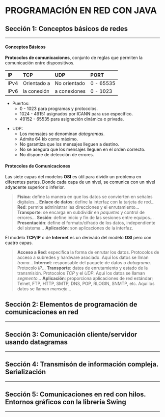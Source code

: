# PROGRAMACIÓN EN RED CON JAVA


## Sección 1: Conceptos básicos de redes
---

#### Conceptos Básicos

**Protocolos de comunicaciones**, conjunto de reglas que permiten la comunicación entre dispoositivos.

| **IP** | **TCP**     | **UDP**      | **PORT**  |
| :----- | :---------- | :----------- | :-------- |
| IPv4   | Orientado a | No orientado | 0 - 65535 |
| IPv6   | la conexión | a conexiones | 0 - 1023  |

* Puertos:
    * 0 - 1023 para programas y protocolos.
    * 1024 - 49151 asignados por ICANN para uso específico.
    * 49152 - 65535 para asignación dinámica o privada.

- UDP:
  - Los mensajes se denominan *datagramas*.
  - Admite 64 kb como máximo.
  - No garantiza que los mensajes lleguen a destino.
  - No se asegura que los mensajes lleguen en el orden correcto.
  - No dispone de detección de errores.

#### Protocolos de Comunicaciones

Las siete capas del modelos **OSI** es útil para dividir un problema en diferentes partes. Donde cada capa de un nivel, se comunica con un nivel adyacente superior o inferior.

> **Física**: define la manera en que los datos se convierten en señales digitales...
> **Enlace de datos**: define la interfaz con la tarjeta de red...
> **Red**: permite administrar las direcciones y el enrutamiento...
> **Transporte**: se encarga en subdividir en *paquetes* y control de errores...
> **Sesión**: define inicio y fin de las sesiones entre equipos...
> **Presentación**: define el formato/cifrado de los datos, independiente del sistema...
> **Aplicación**: son aplicaciones de la interfaz.

El modelo **TCP/IP** o de **Internet** es un derivado del modelo **OSI** pero con cuatro capas.

> **Acceso a Red**: especifica la forma de enrutar los datos. Protocolos de acceso a subredes y hardware asociado. Aquí los datos se llman *trama*...
> **Internet**: responsable del paquete de datos o *datagrama*. Protocolo *IP*...
> **Transporte**: datos de enrutamiento y estado de la transmisión. Protocolos *TCP* y el *UDP*. Aquí los datos se llaman *segmento*...
> **Aplicación**: proporciona aplicaciones de red estándar; Telnet, FTP, HTTP, SMTP, DNS, POP, RLOGIN, SNMTP, etc. Aquí los datos se llaman *mensaje*...


## Sección 2: Elementos de programación de comunicaciones en red
---

## Sección 3: Comunicación cliente/servidor usando datagramas
---

## Sección 4: Transmisón de información compleja. Serialización
---

## Sección 5: Comunicaciones en red con hilos. Entornos gráficos con la librería Swing
---
